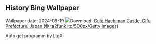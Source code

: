 ## History Bing Wallpaper
Wallpaper date: 2024-09-19
![](https://www.bing.com/th?id=OHR.GujoHachiman_EN-CA0510851106_UHD.jpg&w=1000)Download: [Gujō Hachiman Castle, Gifu Prefecture, Japan (© ta2funk ito/500px/Getty Images)](https://www.bing.com/th?id=OHR.GujoHachiman_EN-CA0510851106_UHD.jpg)

Auto get programm by LtgX
